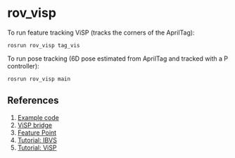 # rov_visp

To run feature tracking ViSP (tracks the corners of the AprilTag):

    rosrun rov_visp tag_vis  

To run pose tracking (6D pose estimated from AprilTag and tracked with a P controller):

    rosrun rov_visp main
    
    
## References
1. [Example code](https://github.com/jokla/visp_cam_vs)
2. [ViSP bridge](https://docs.ros.org/en/api/visp_bridge/html/namespacemembers.html)
3. [Feature Point](https://visp-doc.inria.fr/doxygen/visp-2.9.0/classvpFeaturePoint.html#ac495bc37d8cf655a97cd095d62a8884f)
4. [Tutorial: IBVS](https://visp-doc.inria.fr/doxygen/visp-2.9.0/tutorial-ibvs.html)
5. [Tutorial: ViSP](https://visp-doc.inria.fr/doxygen/visp-daily/classvpServo.html)
